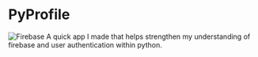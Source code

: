 # PyProfile
![Firebase](https://img.shields.io/badge/Backend-Firebase-orange?logo=firebase)
A quick app I made that helps strengthen my understanding of firebase and user authentication within python.
